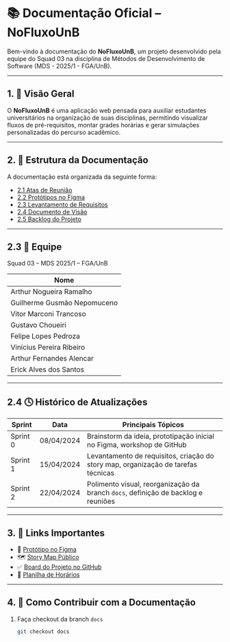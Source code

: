 # 📚 Documentação Oficial – NoFluxoUnB

Bem-vindo à documentação do **NoFluxoUnB**, um projeto desenvolvido pela equipe do Squad 03 na disciplina de Métodos de Desenvolvimento de Software (MDS - 2025/1 - FGA/UnB).

---

## 1. 📌 Visão Geral

O **NoFluxoUnB** é uma aplicação web pensada para auxiliar estudantes universitários na organização de suas disciplinas, permitindo visualizar fluxos de pré-requisitos, montar grades horárias e gerar simulações personalizadas do percurso acadêmico.

---

## 2. 📁 Estrutura da Documentação

A documentação está organizada da seguinte forma:

- [2.1 Atas de Reunião](atas/)
- [2.2 Protótipos no Figma](prototipos/)
- [2.3 Levantamento de Requisitos](requisitos/)
- [2.4 Documento de Visão](visao/)
- [2.5 Backlog do Projeto](backlog/)

---

## 2.3 👥 Equipe

Squad 03 – MDS 2025/1 – FGA/UnB

| Nome                          |
|-------------------------------|
| Arthur Nogueira Ramalho       |
| Guilherme Gusmão Nepomuceno   |
| Vitor Marconi Trancoso        | 
| Gustavo Choueiri              | 
| Felipe Lopes Pedroza          |
| Vinícius Pereira Ribeiro      |
| Arthur Fernandes Alencar      | 
| Erick Alves dos Santos        | 

---

## 2.4 🕓 Histórico de Atualizações

| Sprint     | Data       | Principais Tópicos                                                                 |
|------------|------------|-------------------------------------------------------------------------------------|
| Sprint 0   | 08/04/2024 | Brainstorm da ideia, prototipação inicial no Figma, workshop de GitHub              |
| Sprint 1   | 15/04/2024 | Levantamento de requisitos, criação do story map, organização de tarefas técnicas   |
| Sprint 2   | 22/04/2024 | Polimento visual, reorganização da branch `docs`, definição de backlog e reuniões  |

---

## 3. 🧩 Links Importantes

- 🔗 [Protótipo no Figma](https://figma.com/...)  
- 🗺️ [Story Map Público](https://miro.com/...)  
- ✅ [Board do Projeto no GitHub](https://github.com/unb-mds/2025-1-Squad03/projects/1)  
- 📄 [Planilha de Horários](https://docs.google.com/spreadsheets/...)  

---

## 4. 🧠 Como Contribuir com a Documentação

1. Faça checkout da branch `docs`
   ```bash
   git checkout docs

